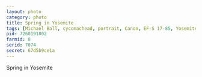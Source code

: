 ```yaml
---
layout: photo
category: photo
title: Spring in Yosemite
tags: [Michael Ball, cycomachead, portrait, Canon, EF-S 17-85, Yosemite, BW, black and white, YNP, Yosemite National Park, Canon EOS 30D, 30D, national park, spring, river, nature, travel]
pid: 7260191802
farmid: 8
serid: 7074
secret: 67d5b9ce1a
---
```


Spring in Yosemite